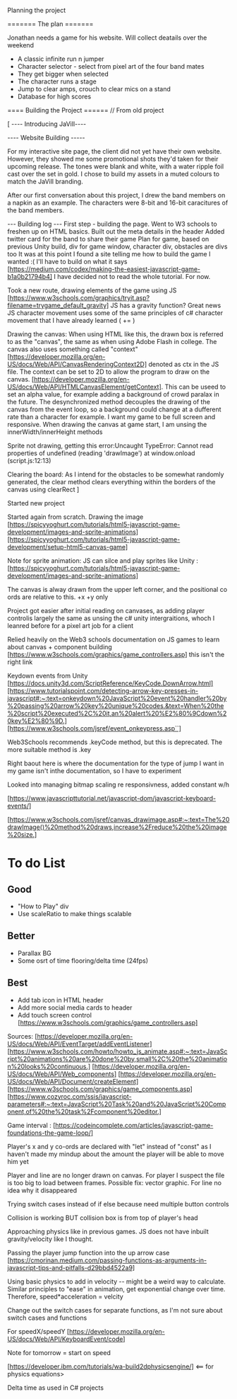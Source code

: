 Planning the project 

======= The plan =======

Jonathan needs a game for his website. Will collect deatails over the weekend


* A classic infinite run n jumper
* Character selector - select from pixel art of the four band mates
* They get bigger when selected
* The character runs a stage
* Jump to clear amps, crouch to clear mics on a stand
* Database for high scores 

==== Building the Project ======
// From old project

[ ---- Introducing JaVill----


---- Website Building -----

For my interactive site page, the client did not yet have their own website. However, they showed me some promotional shots they'd taken for their upcoming release. The tones were blank and white, with a water ripple foil cast over the set in gold. I chose to build my assets in a muted colours to match the JaVill branding. 

After our first conversation about this project, I drew the band members on a napkin as an example. The characters were 8-bit and 16-bit caracitures of the band members. 

--- Building log ---
First step - building the page. Went to W3 schools to freshen up on HTML basics. 
Built out the meta details in the header
Added twitter card for the band to share their game 
Plan for game, based on previous Unity build, div for game window, character div, obstacles are divs too 
It was at this point I found a site telling me how to build the game I wanted :( I'll have to build on what it says [https://medium.com/codex/making-the-easiest-javascript-game-b1a0b21794b4]
I have decided not to read the whole tutorial. For now.

Took a new route, drawing elements of the game using JS [https://www.w3schools.com/graphics/tryit.asp?filename=trygame_default_gravity]
JS has a gravity function? Great news
JS character movement uses some of the same principles of c# character movement that I have already learned ( += )

Drawing the canvas: 
When using HTML like this, the drawn box is referred to as the "canvas", the same as when using Adobe Flash in college. The canvas also uses something called "context" [https://developer.mozilla.org/en-US/docs/Web/API/CanvasRenderingContext2D] denoted as ctx in the JS file.
The context can be set to 2D to allow the program to draw on the canvas. [https://developer.mozilla.org/en-US/docs/Web/API/HTMLCanvasElement/getContext]. This can be useed to set an alpha value, for example adding a background of crowd paralax in the future. The desynchronized method decouples the drawing of the canvas from the event loop, so a background could change at a dufferent rate than a character for example.
I want my game to be full screen and responsive. When drawing the canvas at game start, I am unsing the innerWidth/innerHeight methods

Sprite not drawing, getting this error:Uncaught TypeError: Cannot read properties of undefined (reading 'drawImage')
    at window.onload (script.js:12:13)

Clearing the board: 
As I intend for the obstacles to be somewhat randomly generated, the clear method clears everything within the borders of the canvas using clearRect ]

Started new project 

Started again from scratch. Drawing the image [https://spicyyoghurt.com/tutorials/html5-javascript-game-development/images-and-sprite-animations][https://spicyyoghurt.com/tutorials/html5-javascript-game-development/setup-html5-canvas-game] 

Note for sprite animation: JS can silce and play sprites like Unity : [https://spicyyoghurt.com/tutorials/html5-javascript-game-development/images-and-sprite-animations]

The canvas is alway drawn from the upper left corner, and the positional co ords are relative to this. +x +y only

Project got easier after initial reading on canvases, as adding player controlis largely the same as unsing the c# unity intergraitions, whoch I leanred before for a pixel art job for a client 

Relied heavily on the Web3 schools documentation on JS games to learn about canvas + component building [https://www.w3schools.com/graphics/game_controllers.asp] this isn't the right link

Keydown events from Unity [https://docs.unity3d.com/ScriptReference/KeyCode.DownArrow.html][https://www.tutorialspoint.com/detecting-arrow-key-presses-in-javascript#:~:text=onkeydown%20JavaScript%20event%20handler%20by%20passing%20arrow%20key%20unique%20codes.&text=When%20the%20script%20executed%2C%20it,an%20alert%20%E2%80%9Cdown%20key%E2%80%9D.][https://www.w3schools.com/jsref/event_onkeypress.asp``]

Web3Schools recommends .keyCode method, but this is deprecated. The more suitable method is .key 

Right baout here is where the documentation for the type of jump I want in my game isn't inthe documentation, so I have to experiment

Looked into managing bitmap scaling re responsivness, added constant w/h 

[https://www.javascripttutorial.net/javascript-dom/javascript-keyboard-events/]

[https://www.w3schools.com/jsref/canvas_drawimage.asp#:~:text=The%20drawImage()%20method%20draws,increase%2Freduce%20the%20image%20size.]
#
# To do List 
## Good
* "How to Play" div
* Use scaleRatio to make things scalable

## Better
* Parallax BG
* Some osrt of time flooring/delta time (24fps)
## Best
* Add tab icon in HTML header
* Add more social media cards to header
* Add touch screen control [https://www.w3schools.com/graphics/game_controllers.asp]


Sources:
[https://developer.mozilla.org/en-US/docs/Web/API/EventTarget/addEventListener]
[https://www.w3schools.com/howto/howto_js_animate.asp#:~:text=JavaScript%20animations%20are%20done%20by,small%2C%20the%20animation%20looks%20continuous.]
[https://developer.mozilla.org/en-US/docs/Web/API/Web_components]
[https://developer.mozilla.org/en-US/docs/Web/API/Document/createElement]
[https://www.w3schools.com/graphics/game_components.asp]
[https://www.cozyroc.com/ssis/javascript-parameters#:~:text=JavaScript%20Task%20and%20JavaScript%20Component,of%20the%20task%2Fcomponent%20editor.]


Game interval  : [https://codeincomplete.com/articles/javascript-game-foundations-the-game-loop/] 


Player's x and y co-ords are declared with "let" instead of "const" as I haven't made my mindup about the amount the player will be able to move him yet 

Player and line are no longer drawn on canvas. For player I suspect the file is too big to load between frames. Possible fix: vector graphic. For line no idea why it disappeared

Trying switch cases instead of if else because need multiple button controls 

Collision is working BUT collision box is from top of player's head 

Approaching physics like in previous games. JS does not have inbuilt gravity/velocity like I thought.

Passing the player jump function into the up arrow case [https://cmorinan.medium.com/passing-functions-as-arguments-in-javascript-tips-and-pitfalls-d29bbd4522a9]

Using basic physics to add in velocity -- might be a weird way to calculate. Similar principles to "ease" in animation, get exponential change over time. Therefore, speed*acceleration = velcity 

Change out the switch cases for separate functions, as I'm not sure about switch cases and functions

For speedX/speedY [https://developer.mozilla.org/en-US/docs/Web/API/KeyboardEvent/code]

Note for tomorrow = start on speed 

[https://developer.ibm.com/tutorials/wa-build2dphysicsengine/] <== for physics equations>

Delta time as used in C# projects